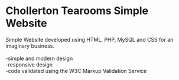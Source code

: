 # Chollerton Tearooms Simple Website
Simple Website developed using HTML, PHP, MySQL and CSS for an imaginary business.<br/>
<br/>
-simple and modern design<br/>
-responsive design<br/>
-code validated using the W3C Markup Validation Service<br/>

